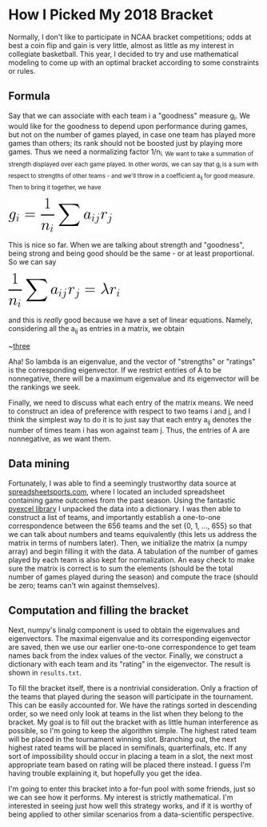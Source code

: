 # How I Picked My 2018 Bracket

Normally, I don't like to participate in NCAA bracket competitions;
odds at best a coin flip and gain is very little, almost as little as
my interest in collegiate basketball. This year, I decided to try and
use mathematical modeling to come up with an optimal bracket according
to some constraints or rules.

## Formula

Say that we can associate with each team i a "goodness" measure
g<sub>i</sub>. We would like for the goodness to depend upon
performance during games, but not on the number of games played, in
case one team has played more games than others; its rank should not
be boosted just by playing more games. Thus we need a normalizing
factor 1/n<sub>i</sup>. We want to take a summation of strength
displayed over each game played. In other words, we can say that
g<sub>i</sub> is a sum with respect to strengths of other teams - and
we'll throw in a coefficient a<sub>ij</sub> for good measure. Then to
bring it together, we have

![one](img/one.png)

This is nice so far. When we are talking about strength and
"goodness", being strong and being good should be the same - or at
least proportional. So we can say

![two](img/two.png)

and this is *really* good because we have a set of linear
equations. Namely, considering all the a<sub>ij</sub> as entries in a
matrix, we obtain

~[three](img/three.png)

Aha! So lambda is an eigenvalue, and the vector of "strengths" or
"ratings" is the corresponding eigenvector. If we restrict entries of
A to be nonnegative, there will be a maximum eigenvalue and its
eigenvector will be the rankings we seek.

Finally, we need to discuss what each entry of the matrix means. We
need to construct an idea of preference with respect to two teams i
and j, and I think the simplest way to do it is to just say that each
entry a<sub>ij</sub> denotes the number of times team i has won
against team j. Thus, the entries of A are nonnegative, as we want
them.

## Data mining

Fortunately, I was able to find a seemingly trustworthy data source at
[spreadsheetsports.com](https://spreadsheetsports.com), where I
located an included spreadsheet containing game outcomes from the past
season.  Using the fantastic [pyexcel
library](https://github.com/pyexcel/pyexcel) I unpacked the data into
a dictionary. I was then able to construct a list of teams, and
importantly establish a one-to-one correspondence between the 656
teams and the set {0, 1, ..., 655} so that we can talk about numbers
and teams equivalently (this lets us address the matrix in terms of
numbers later). Then, we initialize the matrix (a numpy array) and
begin filling it with the data. A tabulation of the number of games
played by each team is also kept for normalization. An easy check to
make sure the matrix is correct is to sum the elements (should be the
total number of games played during the season) and compute the trace
(should be zero; teams can't win against themselves).

## Computation and filling the bracket

Next, numpy's linalg component is used to obtain the eigenvalues and
eigenvectors. The maximal eigenvalue and its corresponding eigenvector
are saved, then we use our earlier one-to-one correspondence to get
team names back from the index values of the vector. Finally, we
construct a dictionary with each team and its "rating" in the
eigenvector. The result is shown in `results.txt`.

To fill the bracket itself, there is a nontrivial consideration. Only
a fraction of the teams that played during the season will participate
in the tournament. This can be easily accounted for. We have the
ratings sorted in descending order, so we need only look at teams in
the list when they belong to the bracket. My goal is to fill out the
bracket with as little human interference as possible, so I'm going to
keep the algorithm simple. The highest rated team will be placed in
the tournament winning slot. Branching out, the next highest rated
teams will be placed in semifinals, quarterfinals, etc. If any sort of
impossibility should occur in placing a team in a slot, the next most
appropriate team based on rating will be placed there instead. I guess
I'm having trouble explaining it, but hopefully you get the idea.

I'm going to enter this bracket into a for-fun pool with some friends,
just so we can see how it performs. My interest is strictly
mathematical. I'm interested in seeing just how well this strategy
works, and if it is worthy of being applied to other similar scenarios
from a data-scientific perspective.
